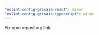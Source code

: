 ```yaml
---
"eslint-config-grisaia-react": minor
"eslint-config-grisaia-typescript": minor
---
```


Fix npm repository link
